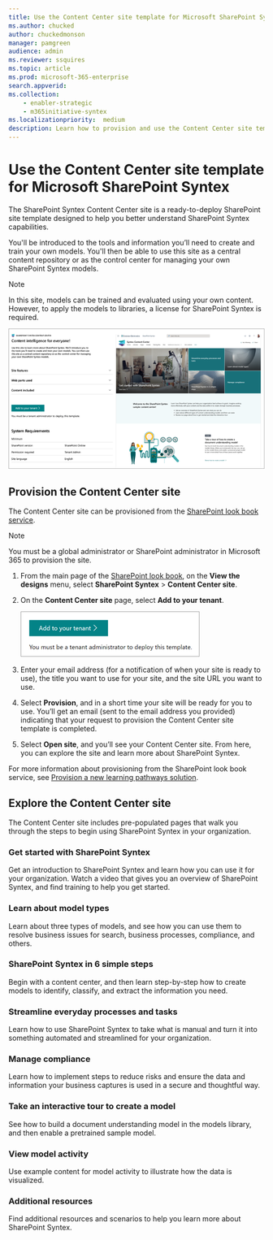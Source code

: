 ```yaml
---
title: Use the Content Center site template for Microsoft SharePoint Syntex
ms.author: chucked
author: chuckedmonson
manager: pamgreen
audience: admin
ms.reviewer: ssquires
ms.topic: article
ms.prod: microsoft-365-enterprise
search.appverid: 
ms.collection: 
    - enabler-strategic
    - m365initiative-syntex
ms.localizationpriority:  medium
description: Learn how to provision and use the Content Center site template in Microsoft SharePoint Syntex.
---
```


# Use the Content Center site template for Microsoft SharePoint Syntex

The SharePoint Syntex Content Center site is a ready-to-deploy SharePoint site template designed to help you better understand SharePoint Syntex capabilities.

You'll be introduced to the tools and information you’ll need to create and train your own models. You'll then be able to use this site as a central content repository or as the control center for managing your own SharePoint Syntex models.
  
> [!NOTE]
> In this site, models can be trained and evaluated using your own content. However, to apply the models to libraries, a license for SharePoint Syntex is required.  

![Screenshot of the Content Center site template provisioning page.](../media/content-understanding/content-center-site-provisioning-page.png)

## Provision the Content Center site

The Content Center site can be provisioned from the [SharePoint look book service](https://lookbook.microsoft.com/).

> [!NOTE]
> You must be a global administrator or SharePoint administrator in Microsoft 365 to provision the site.

1. From the main page of the [SharePoint look book](https://lookbook.microsoft.com/), on the **View the designs** menu, select **SharePoint Syntex** > **Content Center site**.

2. On the **Content Center site** page, select **Add to your tenant**.

    ![Screenshot of the Add to your tenant button on the Content Center site template provisioning page.](../media/content-understanding/content-center-site-add-to-your-tenant.png)

3. Enter your email address (for a notification of when your site is ready to use), the title you want to use for your site, and the site URL you want to use. 

4. Select **Provision**, and in a short time your site will be ready for you to use. You’ll get an email (sent to the email address you provided) indicating that your request to provision the Content Center site template is completed.

5. Select **Open site**, and you’ll see your Content Center site. From here, you can explore the site and learn more about SharePoint Syntex. 

For more information about provisioning from the SharePoint look book service, see [Provision a new learning pathways solution](https://docs.microsoft.com/en-us/office365/customlearning/custom_provision).

## Explore the Content Center site

The Content Center site includes pre-populated pages that walk you through the steps to begin using SharePoint Syntex in your organization. 

### Get started with SharePoint Syntex

Get an introduction to SharePoint Syntex and learn how you can use it for your organization. Watch a video that gives you an overview of SharePoint Syntex, and find training to help you get started.

### Learn about model types

Learn about three types of models, and see how you can use them to resolve business issues for search, business processes, compliance, and others.

### SharePoint Syntex in 6 simple steps

Begin with a content center, and then learn step-by-step how to create models to identify, classify, and extract the information you need.

### Streamline everyday processes and tasks

Learn how to use SharePoint Syntex to take what is manual and turn it into something automated and streamlined for your organization.

### Manage compliance

Learn how to implement steps to reduce risks and ensure the data and information your business captures is used in a secure and thoughtful way.

### Take an interactive tour to create a model

See how to build a document understanding model in the models library, and then enable a pretrained sample model.

### View model activity

Use example content for model activity to illustrate how the data is visualized. 

### Additional resources

Find additional resources and scenarios to help you learn more about SharePoint Syntex.


